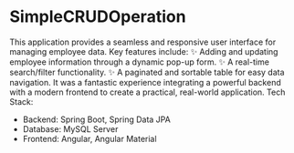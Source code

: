 # SimpleCRUDOperation
This application provides a seamless and responsive user interface for managing employee data. Key features include:
 ✨ Adding and updating employee information through a dynamic pop-up form.
 ✨ A real-time search/filter functionality.
 ✨ A paginated and sortable table for easy data navigation.
 It was a fantastic experience integrating a powerful backend with a modern frontend to create a practical, real-world application.
 Tech Stack:
 * Backend: Spring Boot, Spring Data JPA
 * Database: MySQL Server
 * Frontend: Angular, Angular Material


